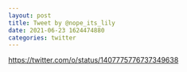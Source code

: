 ```yaml
--- 
layout: post 
title: Tweet by @nope_its_lily 
date: 2021-06-23 1624474880 
categories: twitter 
--- 
```

https://twitter.com/o/status/1407775776737349638